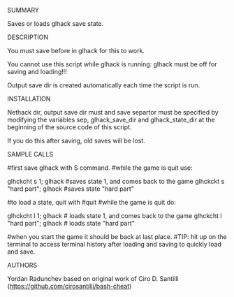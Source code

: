 SUMMARY

  Saves or loads glhack save state.

DESCRIPTION

  You must save before in glhack for this to work.

  You cannot use this script while glhack is running: glhack must be off for saving and loading!!!

  Output save dir is created automatically each time the script is run.

INSTALLATION

  Nethack dir, output save dir must and save separtor must be specified by
  modifying the variables sep, glhack_save_dir and glhack_state_dir at the beginning
  of the source code of this script.

  If you do this after saving, old saves will be lost.

SAMPLE CALLS

  #first save glhack with S command.
  #while the game is quit use:

  glhckcht s 1; glhack    #saves state 1, and comes back to the game
  glhckckt s "hard part"; glhack   #saves state "hard part"

  #to load a state, quit with #quit
  #while the game is quit do:

  glhckcht l 1; glhack    # loads state 1, and comes back to the game
  glhckcht l "hard part"; glhack    # loads state "hard part"

  #when you start the game it should be back at last place.
  #TIP: hit up on the terminal to access terminal history after loading and saving to quickly load and save.

AUTHORS

  Yordan Radunchev
  based on original work of Ciro D. Santilli (https://github.com/cirosantilli/bash-cheat)

